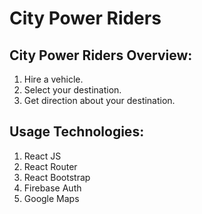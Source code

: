 # City Power Riders

## City Power Riders Overview:
1. Hire a vehicle.
2. Select your destination.
3. Get direction about your destination.

## Usage Technologies:
1. React JS
2. React Router
3. React Bootstrap
4. Firebase Auth
5. Google Maps




